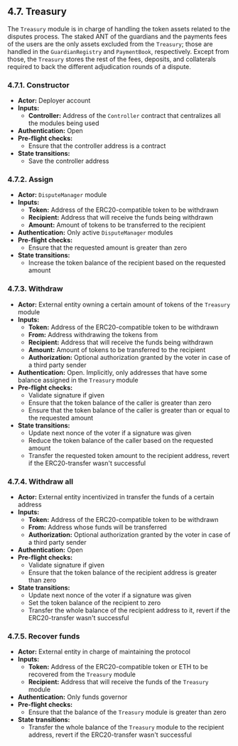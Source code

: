 ## 4.7. Treasury

The `Treasury` module is in charge of handling the token assets related to the disputes process.
The staked ANT of the guardians and the payments fees of the users are the only assets excluded from the `Treasury`; those are handled in the `GuardianRegistry` and `PaymentBook`, respectively.
Except from those, the `Treasury` stores the rest of the fees, deposits, and collaterals required to back the different adjudication rounds of a dispute.

### 4.7.1. Constructor

- **Actor:** Deployer account
- **Inputs:**
    - **Controller:** Address of the `Controller` contract that centralizes all the modules being used
- **Authentication:** Open
- **Pre-flight checks:**
    - Ensure that the controller address is a contract
- **State transitions:**
    - Save the controller address

### 4.7.2. Assign

- **Actor:** `DisputeManager` module
- **Inputs:**
    - **Token:** Address of the ERC20-compatible token to be withdrawn
    - **Recipient:** Address that will receive the funds being withdrawn
    - **Amount:** Amount of tokens to be transferred to the recipient
- **Authentication:** Only active `DisputeManager` modules
- **Pre-flight checks:**
    - Ensure that the requested amount is greater than zero
- **State transitions:**
    - Increase the token balance of the recipient based on the requested amount

### 4.7.3. Withdraw

- **Actor:** External entity owning a certain amount of tokens of the `Treasury` module
- **Inputs:**
    - **Token:** Address of the ERC20-compatible token to be withdrawn
    - **From:** Address withdrawing the tokens from
    - **Recipient:** Address that will receive the funds being withdrawn
    - **Amount:** Amount of tokens to be transferred to the recipient
    - **Authorization:** Optional authorization granted by the voter in case of a third party sender
- **Authentication:** Open. Implicitly, only addresses that have some balance assigned in the `Treasury` module
- **Pre-flight checks:**
    - Validate signature if given
    - Ensure that the token balance of the caller is greater than zero
    - Ensure that the token balance of the caller is greater than or equal to the requested amount
- **State transitions:**
    - Update next nonce of the voter if a signature was given
    - Reduce the token balance of the caller based on the requested amount
    - Transfer the requested token amount to the recipient address, revert if the ERC20-transfer wasn't successful

### 4.7.4. Withdraw all

- **Actor:** External entity incentivized in transfer the funds of a certain address
- **Inputs:**
    - **Token:** Address of the ERC20-compatible token to be withdrawn
    - **From:** Address whose funds will be transferred
    - **Authorization:** Optional authorization granted by the voter in case of a third party sender
- **Authentication:** Open
- **Pre-flight checks:**
    - Validate signature if given
    - Ensure that the token balance of the recipient address is greater than zero
- **State transitions:**
    - Update next nonce of the voter if a signature was given
    - Set the token balance of the recipient to zero
    - Transfer the whole balance of the recipient address to it, revert if the ERC20-transfer wasn't successful

### 4.7.5. Recover funds

- **Actor:** External entity in charge of maintaining the protocol
- **Inputs:**
    - **Token:** Address of the ERC20-compatible token or ETH to be recovered from the `Treasury` module
    - **Recipient:** Address that will receive the funds of the `Treasury` module
- **Authentication:** Only funds governor
- **Pre-flight checks:**
    - Ensure that the balance of the `Treasury` module is greater than zero
- **State transitions:**
    - Transfer the whole balance of the `Treasury` module to the recipient address, revert if the ERC20-transfer wasn't successful
